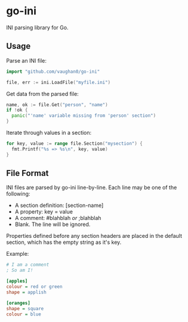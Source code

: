 go-ini
======

INI parsing library for Go.

Usage
-----

Parse an INI file:

```go
import "github.com/vaughan0/go-ini"

file, err := ini.LoadFile("myfile.ini")
```

Get data from the parsed file:

```go
name, ok := file.Get("person", "name")
if !ok {
  panic("'name' variable missing from 'person' section")
}
```

Iterate through values in a section:

```go
for key, value := range file.Section("mysection") {
  fmt.Printf("%s => %s\n", key, value)
}
```

File Format
-----------

INI files are parsed by go-ini line-by-line. Each line may be one of the following:

  * A section definition: [section-name]
  * A property: key = value
  * A comment: #blahblah _or_ ;blahblah
  * Blank. The line will be ignored.

Properties defined before any section headers are placed in the default section, which has
the empty string as it's key.

Example:

```ini
# I am a comment
; So am I!

[apples]
colour = red or green
shape = applish

[oranges]
shape = square
colour = blue
```
